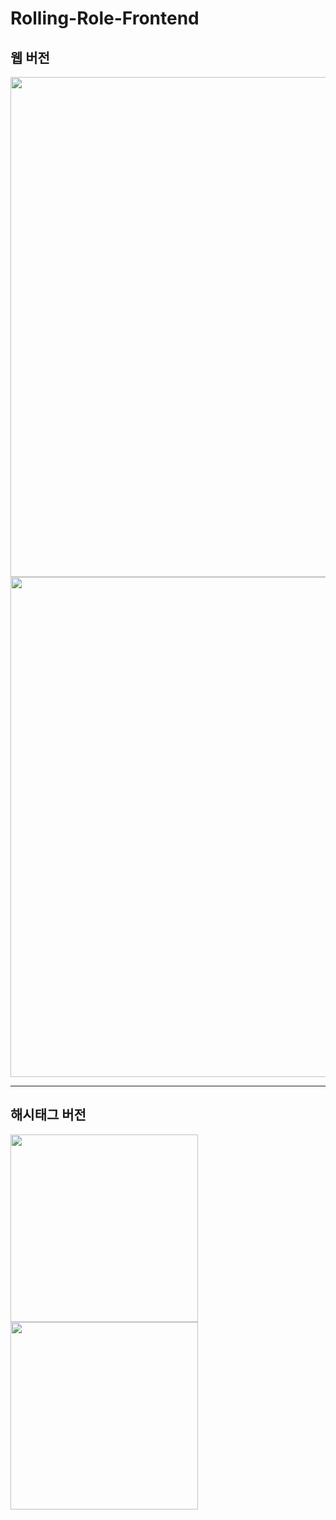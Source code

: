 # Rolling-Role-Frontend
## 웹 버전
<img src="https://user-images.githubusercontent.com/47634717/95678367-36492600-0c07-11eb-9437-578ed04c0b24.png" width="800px"/>
<img src="https://user-images.githubusercontent.com/47634717/95678466-b96a7c00-0c07-11eb-995e-68218548ce4f.png" width="800px"/>
<hr/>

## 해시태그 버전
<img src="https://user-images.githubusercontent.com/47634717/95678474-ca1af200-0c07-11eb-8042-19d22df64279.png" width="300px" display="inline-block"/>
<img src="https://user-images.githubusercontent.com/47634717/95678476-cbe4b580-0c07-11eb-985a-683550a77e47.png" width="300px" display="inline-block"/>
